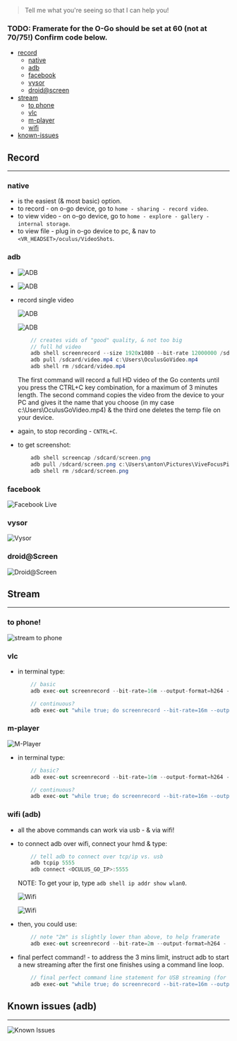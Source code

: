 > Tell me what you're seeing so that I can help you!

### TODO: Framerate for the O-Go should be set at 60 (not at 70/75!) Confirm code below.

* [record](#record)
	* [native](#native)
	* [adb](#adb-record)
	* [facebook](#facebook)
	* [vysor](#vysor)
	* [droid@screen](#droid)
* [stream](#stream)
	* [to phone](#to-phone)
	* [vlc](#vlc)
	* [m-player](#mplayer)
	* [wifi](#wifi)
* [known-issues](#known-issues)

## Record <a name="record"></a>

---

### native <a name="native"></a>

* is the easiest (& most basic) option.
* to record - on o-go device, go to `home - sharing - record video`.
* to view video - on o-go device, go to `home - explore - gallery - internal storage`.
* to view file - plug in o-go device to pc, & nav to `<VR_HEADSET>/oculus/VideoShots`.

### adb <a name="adb"></a>

* ![ADB](_asset/img/5.png)

* ![ADB](_asset/img/6.png)

* record single video

	![ADB](_asset/img/7.png)

	![ADB](_asset/img/10.png)

	```c#
		// creates vids of "good" quality, & not too big
		// full hd video
		adb shell screenrecord --size 1920x1080 --bit-rate 12000000 /sdcard/video.mp4
		adb pull /sdcard/video.mp4 c:\Users\OculusGoVideo.mp4
		adb shell rm /sdcard/video.mp4
	```

	The first command will record a full HD video of the Go contents until you press the CTRL+C key combination, for a maximum of 3 minutes length. The second command copies the video from the device to your PC and gives it the name that you choose (in my case c:\Users\OculusGoVideo.mp4) & the third one deletes the temp file on your device.

* again, to stop recording - `CNTRL+C`.

* to get screenshot:

	```c#
		adb shell screencap /sdcard/screen.png
		adb pull /sdcard/screen.png c:\Users\anton\Pictures\ViveFocusPicture.png
		adb shell rm /sdcard/screen.png
	```

### facebook <a name="facebook"></a>

  ![Facebook Live](_asset/img/1.png)

### vysor <a name="vysor"></a>

  ![Vysor](_asset/img/3.png)  

### droid@Screen <a name="droid"></a>

  ![Droid@Screen](_asset/img/2.png)

## Stream <a name="stream"></a>

---

### to phone! <a name="to-phone"></a>

  ![stream to phone](_asset/img/12.png)

### vlc <a name="vlc"></a>

* in terminal type:

	```c#
		// basic
		adb exec-out screenrecord --bit-rate=16m --output-format=h264 - | "C:\Program Files (x86)\VideoLAN\VLC\vlc.exe" --demux h264 --h264-fps=70 --clock-jitter=0 -
	```

	```c#
		// continuous?
		adb exec-out "while true; do screenrecord --bit-rate=16m --output-format=h264 --time-limit 180 -; done" | "C:\Program Files (x86)\VideoLAN\VLC\vlc.exe" --demux h264 --h264-fps=60 --clock-jitter=0 -
	```

### m-player <a name="mplayer"></a>

  ![M-Player](_asset/img/4.png)

* in terminal type:

	```c#
		// basic?
		adb exec-out screenrecord --bit-rate=16m --output-format=h264 - | <PATH_TO_MPLAYER> -demuxer h264es -fps 75 -fs -
	```

	```c#
		// continuous?
		adb exec-out "while true; do screenrecord --bit-rate=16m --output-format=h264 --time-limit 180 -; done" | "C:\Program Files\Mplayer\mplayer.exe" -demuxer h264es -fps 60 -fs -
	```

### wifi (adb) <a name="wifi"></a>

* all the above commands can work via usb - & via wifi!
* to connect adb over wifi, connect your hmd & type:

	```c#
		// tell adb to connect over tcp/ip vs. usb
		adb tcpip 5555
		adb connect <OCULUS_GO_IP>:5555
	```

	NOTE:  To get your ip, type `adb shell ip addr show wlan0`.
  
	![Wifi](_asset/img/11.png)

	![Wifi](_asset/img/8.png)

* then, you could use:

	```c#
		// note "2m" is slightly lower than above, to help framerate
		adb exec-out screenrecord --bit-rate=2m --output-format=h264 - | <PATH_TO_MPLAYER> -demuxer h264es -fps 75 -
	```

* final perfect command! - to address the 3 mins limit, instruct adb to start a new streaming after the first one finishes using a command line loop.

	```c#
		// final perfect command line statement for USB streaming (for Wi-fi just diminish the bit-rate)
		adb exec-out "while true; do screenrecord --bit-rate=16m --output-format=h264 --time-limit 180 -; done" | <PATH_TO_MPLAYER> -demuxer h264es -fps 75 -fs -
	```

## Known issues (adb) <a name="known-issues"></a>

---

  ![Known Issues](_asset/img/9.png)
